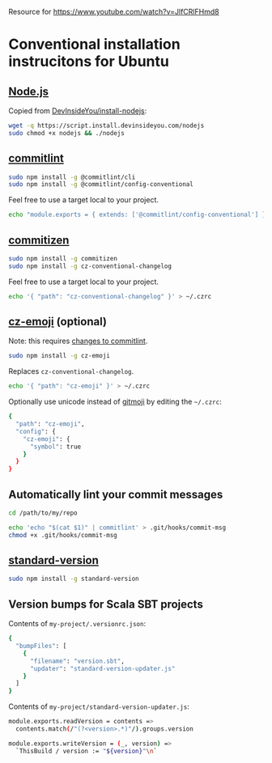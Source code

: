 Resource for https://www.youtube.com/watch?v=JlfCRlFHmd8

# Conventional installation instrucitons for Ubuntu

## [Node.js](https://nodejs.org)
Copied from [DevInsideYou/install-nodejs](https://github.com/DevInsideYou/install-nodejs):
``` bash
wget -q https://script.install.devinsideyou.com/nodejs
sudo chmod +x nodejs && ./nodejs
```

## [commitlint](https://github.com/conventional-changelog/commitlint)
```bash
sudo npm install -g @commitlint/cli
sudo npm install -g @commitlint/config-conventional
```

Feel free to use a target local to your project.
```bash
echo "module.exports = { extends: ['@commitlint/config-conventional'] }" > ~/.commitlintrc.js
```

## [commitizen](https://commitizen.github.io/cz-cli/)
```bash
sudo npm install -g commitizen
sudo npm install -g cz-conventional-changelog
```

Feel free to use a target local to your project.
```bash
echo '{ "path": "cz-conventional-changelog" }' > ~/.czrc
```

## [cz-emoji](https://github.com/ngryman/cz-emoji) (optional)
Note: this requires [changes to commitlint](https://github.com/ngryman/cz-emoji#commitlint).
```bash
sudo npm install -g cz-emoji
```

Replaces `cz-conventional-changelog`.
```bash
echo '{ "path": "cz-emoji" }' > ~/.czrc
```

Optionally use unicode instead of [gitmoji](https://gitmoji.dev/) by editing the `~/.czrc`:
```bash
{
  "path": "cz-emoji",
  "config": {
    "cz-emoji": {
      "symbol": true
    }
  }
}
```

## Automatically lint your commit messages
```bash
cd /path/to/my/repo

echo 'echo "$(cat $1)" | commitlint' > .git/hooks/commit-msg
chmod +x .git/hooks/commit-msg
```

## [standard-version](https://github.com/conventional-changelog/standard-version)
```bash
sudo npm install -g standard-version
```

## Version bumps for Scala SBT projects
Contents of `my-project/.versionrc.json`:
```bash
{
  "bumpFiles": [
    {
      "filename": "version.sbt",
      "updater": "standard-version-updater.js"
    }
  ]
}
```

Contents of `my-project/standard-version-updater.js`:
```bash
module.exports.readVersion = contents =>
  contents.match(/"(?<version>.*)"/).groups.version

module.exports.writeVersion = (_, version) =>
  `ThisBuild / version := "${version}"\n`
```
